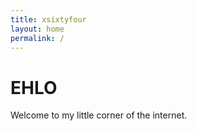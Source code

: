 ```yaml
---
title: xsixtyfour
layout: home
permalink: /
---
```

# EHLO

Welcome to my little corner of the internet. 
